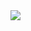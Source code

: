 <a href="https://github.com/tbeachill">
  <img align="center" src="https://github-readme-stats.vercel.app/api/top-langs/?username=tbeachill&layout=compact&langs_count=10&hide=jupyter%20notebook&theme=material-palenight&card_width=350&custom_title=Languages (excluding Jupyter Notebooks)" />
</a>

